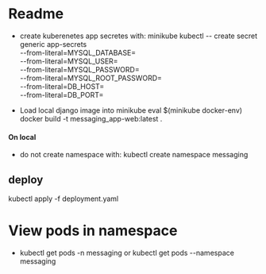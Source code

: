 # Readme

- create kuberenetes app secretes with:
  minikube kubectl -- create secret generic app-secrets \
   --from-literal=MYSQL_DATABASE=<your sql db> \
   --from-literal=MYSQL_USER=<Your sql user name> \
   --from-literal=MYSQL_PASSWORD=<your sql user password> \
   --from-literal=MYSQL_ROOT_PASSWORD=<your sql root password> \
   --from-literal=DB_HOST=<db host>\
   --from-literal=DB_PORT=<port>

- Load local django image into minikube
  eval $(minikube docker-env)
  docker build -t messaging_app-web:latest .

#### On local

- do not create namespace with:
  kubectl create namespace messaging

## deploy

kubectl apply -f deployment.yaml

# View pods in namespace

- kubectl get pods -n messaging or kubectl get pods --namespace messaging
